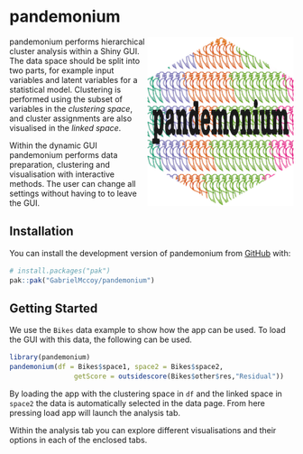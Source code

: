 
# pandemonium

<!-- badges: start -->

<img src="man/figures/pandemonium.png" height="300px" align="right"/>
<!-- badges: end -->

pandemonium performs hierarchical cluster analysis within a Shiny GUI.
The data space should be split into two parts, for example input
variables and latent variables for a statistical model. Clustering is
performed using the subset of variables in the *clustering space*, and
cluster assignments are also visualised in the *linked space*.

Within the dynamic GUI pandemonium performs data preparation, clustering
and visualisation with interactive methods. The user can change all
settings without having to to leave the GUI.

## Installation

You can install the development version of pandemonium from
[GitHub](https://github.com/GabrielMccoy/pandemonium) with:

``` r
# install.packages("pak")
pak::pak("GabrielMccoy/pandemonium")
```

## Getting Started

We use the `Bikes` data example to show how the app can be used. To load
the GUI with this data, the following can be used.

``` r
library(pandemonium)
pandemonium(df = Bikes$space1, space2 = Bikes$space2, 
                getScore = outsidescore(Bikes$other$res,"Residual"))
```

By loading the app with the clustering space in `df` and the linked
space in `space2` the data is automatically selected in the data page.
From here pressing load app will launch the analysis tab.

Within the analysis tab you can explore different visualisations and
their options in each of the enclosed tabs.
